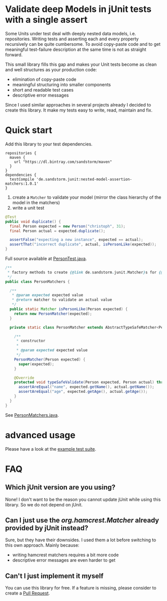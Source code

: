 # Validate deep Models in jUnit tests with a single assert

Some Units under test deal with deeply nested data models, i.e. repositories.
Writing tests and asserting each and every property recursively can be quite cumbersome.
To avoid copy-paste code and to get meaningful test-failure description at the same time is not as straight forward.

This small library fills this gap and makes your Unit tests become as clean and well structures as your production code:

* elimination of copy-paste code
* meaningful structuring into smaller components
* short and readable test cases
* descriptive error messages

Since I used similar approaches in several projects already I decided to create this library.
It make my tests easy to write, read, maintain and fix.

# Quick start

Add this library to your test dependencies.

```
repositories {
  maven {
    url "https://dl.bintray.com/sandstorm/maven"
  }
}
dependencies {
  testCompile 'de.sandstorm.junit:nested-model-assertion-matchers:1.0.1'
}
```

1. create a `Matcher` to validate your model (mirror the class hierarchy of the model in the matchers)
2. write a unit test

```java
@Test
public void duplicate() {
  final Person expected = new Person("christoph", 31);
  final Person actual = expected.duplicate();

  assertFalse("expecting a new instance", expected == actual);
  assertThat("incorrect duplicate", actual, isPersonLike(expected));
}
```

Full source available at [PersonTest.java](https://github.com/sandstorm/nested-model-assertion-matchers/blob/master/src/test/java/de/sandstorm/junit/examples/simpleEntity/PersonTest.java).

```java
/**
 * factory methods to create {@link de.sandstorm.junit.Matcher}s for {@link Person}s
 */
public class PersonMatchers {

  /**
   * @param expected expected value
   * @return matcher to validate an actual value
   */
  public static Matcher isPersonLike(Person expected) {
    return new PersonMatcher(expected);
  }

  private static class PersonMatcher extends AbstractTypeSafeMatcher<Person> {

    /**
     * constructor
     *
     * @param expected expected value
     */
    PersonMatcher(Person expected) {
      super(expected);
    }

    @Override
    protected void typeSafeValidate(Person expected, Person actual) throws Throwable {
      assertAreEqual("name", expected.getName(), actual.getName());
      assertAreEqual("age", expected.getAge(), actual.getAge());
    }
  }
}
```

See [PersonMatchers.java](https://github.com/sandstorm/nested-model-assertion-matchers/blob/master/src/test/java/de/sandstorm/junit/examples/simpleEntity/PersonMatchers.java).

# advanced usage

Please have a look at the
[example test suite](https://github.com/sandstorm/nested-model-assertion-matchers/blob/master/src/test/java/de/sandstorm/junit/examples/).

# FAQ

## Which jUnit version are you using?

None! I don't want to be the reason you cannot update jUnit while using this library. So we do not depend on jUnit.

## Can I just use the *org.hamcrest.Matcher* already provided by jUnit instead?

Sure, but they have their downsides. I used them a lot before switching to this own approach. Mainly because:

* writing hamcrest matchers requires a bit more code
* descriptive error messages are even harder to get

## Can't I just implement it myself

You can use this library for free. If a feature is missing, please consider to create a [Pull Request](https://help.github.com/articles/about-pull-requests/).
